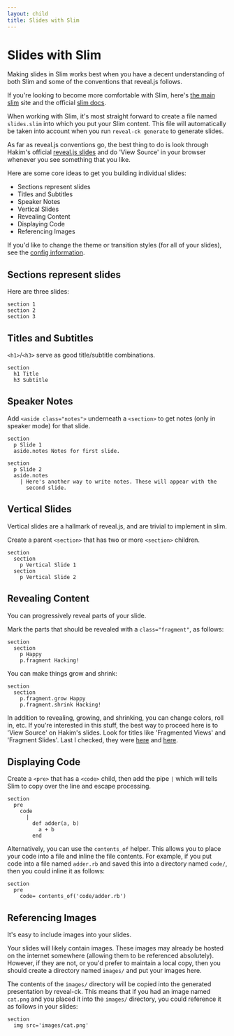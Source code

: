 ```yaml
---
layout: child
title: Slides with Slim
---
```


# Slides with Slim

<p class="lead">
Making slides in Slim works best when you have a decent understanding
of both Slim and some of the conventions that reveal.js follows.
</p>

If you're looking to become more comfortable with Slim, here's
[the main slim][slim] site and the official [slim docs][slim-docs].

When working with Slim, it's most straight forward to create a file
named `slides.slim` into which you put your Slim content. This file
will automatically be taken into account when you run `reveal-ck
generate` to generate slides.

As far as reveal.js conventions go, the best thing to do is look
through Hakim's official [reveal.js slides][reveal.js] and do 'View
Source' in your browser whenever you see something that you like.

Here are some core ideas to get you building individual slides:

* Sections represent slides
* Titles and Subtitles
* Speaker Notes
* Vertical Slides
* Revealing Content
* Displaying Code
* Referencing Images

If you'd like to change the theme or transition styles (for all of
your slides), see the [config information][config].

## Sections represent slides

<p class="lead">
Here are three slides:
</p>

```
section 1
section 2
section 3
```

## Titles and Subtitles

<p class="lead">
<code>&lt;h1&gt;</code>/<code>&lt;h3&gt;</code> serve as good
title/subtitle combinations.
</p>

```
section
  h1 Title
  h3 Subtitle
```

## Speaker Notes

Add `<aside class="notes">` underneath a `<section>` to get notes
(only in speaker mode) for that slide.

```
section
  p Slide 1
  aside.notes Notes for first slide.

section
  p Slide 2
  aside.notes
    | Here's another way to write notes. These will appear with the
      second slide.
```

## Vertical Slides

<p class="lead">
Vertical slides are a hallmark of reveal.js, and are trivial to
implement in slim.
</p>

Create a parent `<section>` that has two or more `<section>` children.

```
section
  section
    p Vertical Slide 1
  section
    p Vertical Slide 2
```

## Revealing Content

<p class="lead">
You can progressively reveal parts of your slide.
</p>

Mark the parts that should be revealed with a `class="fragment"`, as
follows:

```
section
  section
    p Happy
    p.fragment Hacking!
```

You can make things grow and shrink:

```
section
  section
    p.fragment.grow Happy
    p.fragment.shrink Hacking!
```

In addition to revealing, growing, and shrinking, you can change
colors, roll in, etc. If you're interested in this stuff, the best way
to proceed here is to 'View Source' on Hakim's slides. Look for titles
like 'Fragmented Views' and 'Fragment Slides'. Last I checked, they
were [here][reveal-js-fragmented-views] and
[here][reveal-js-fragmented-styles].

## Displaying Code

Create a `<pre>` that has a `<code>` child, then add the pipe `|`
which will tells Slim to copy over the line and escape processing.

```
section
  pre
    code
      |
        def adder(a, b)
          a + b
        end
```

Alternatively, you can use the `contents_of` helper. This allows you
to place your code into a file and inline the file contents. For
example, if you put code into a file named `adder.rb` and saved this
into a directory named `code/`, then you could inline it as follows:

```
section
  pre
    code= contents_of('code/adder.rb')
```

## Referencing Images

<p class="lead">
It's easy to include images into your slides.
</p>

Your slides will likely contain images. These images may already be
hosted on the internet somewhere (allowing them to be referenced
absolutely). However, if they are not, or you'd prefer to maintain a
local copy, then you should create a directory named `images/` and put
your images here.

The contents of the `images/` directory will be copied into the
generated presentation by reveal-ck. This means that if you had an
image named `cat.png` and you placed it into the `images/` directory,
you could reference it as follows in your slides:

```
section
  img src='images/cat.png'
```

[config]:         ../config
[slim]:      http://slim-lang.com/
[slim-docs]: http://rdoc.info/gems/slim/frames
[reveal.js]: http://lab.hakim.se/reveal-js/#/

[reveal-js-fragmented-views]:  http://lab.hakim.se/reveal-js/#/fragments
[reveal-js-fragmented-styles]: http://lab.hakim.se/reveal-js/#/19/1

